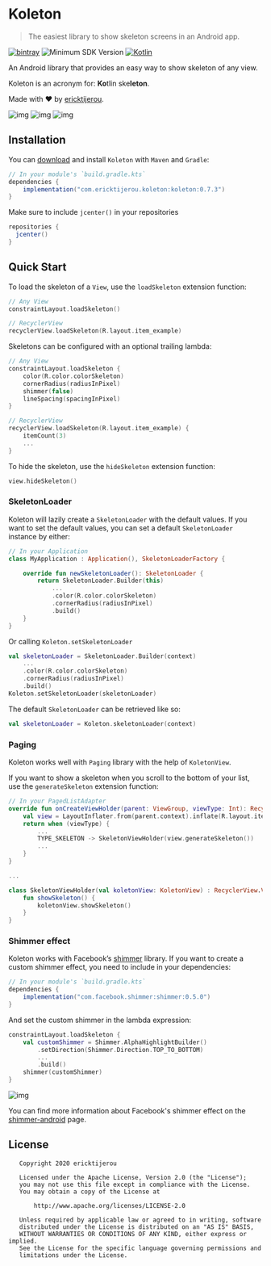 # Koleton

> The easiest library to show skeleton screens in an Android app.


[![bintray](https://api.bintray.com/packages/ericktijerou/maven/koleton/images/download.svg)](https://bintray.com/ericktijerou/maven/koleton/_latestVersion)
![Minimum SDK Version](https://img.shields.io/badge/minSdkVersion-14-brightgreen.svg)
[![Kotlin](https://img.shields.io/badge/Kotlin-1.3.72-blueviolet.svg)](https://kotlinlang.org)

An Android library that provides an easy way to show skeleton of any view.

Koleton is an acronym for: **Ko**tlin ske**leton**.

Made with ❤ by [ericktijerou](https://ericktijerou.com).

![img](image/journey_list.gif)
![img](image/paging.gif)
![img](image/journey_detail.gif)

## Installation
You can [download](https://bintray.com/ericktijerou/maven/koleton/_latestVersion) and install `Koleton` with `Maven` and `Gradle`:

```gradle
// In your module's `build.gradle.kts`
dependencies {
    implementation("com.ericktijerou.koleton:koleton:0.7.3")
}
```

Make sure to include `jcenter()` in your repositories
```gradle
repositories {
  jcenter()
}
```

## Quick Start
To load the skeleton of a `View`, use the `loadSkeleton` extension function:

```kotlin
// Any View
constraintLayout.loadSkeleton()

// RecyclerView
recyclerView.loadSkeleton(R.layout.item_example)
```

Skeletons can be configured with an optional trailing lambda:

```kotlin
// Any View
constraintLayout.loadSkeleton {
    color(R.color.colorSkeleton)
    cornerRadius(radiusInPixel)
    shimmer(false)
    lineSpacing(spacingInPixel)
}

// RecyclerView
recyclerView.loadSkeleton(R.layout.item_example) {
    itemCount(3)
    ...
}
```

To hide the skeleton, use the `hideSkeleton` extension function:

```kotlin
view.hideSkeleton()
```

### SkeletonLoader
Koleton will lazily create a `SkeletonLoader` with the default values.
If you want to set the default values, you can set a default `SkeletonLoader` instance by either:

```kotlin
// In your Application
class MyApplication : Application(), SkeletonLoaderFactory {

    override fun newSkeletonLoader(): SkeletonLoader {
        return SkeletonLoader.Builder(this)
            ...
            .color(R.color.colorSkeleton)
            .cornerRadius(radiusInPixel)
            .build()
    }
}
```

Or calling `Koleton.setSkeletonLoader`
```kotlin
val skeletonLoader = SkeletonLoader.Builder(context)
    ...
    .color(R.color.colorSkeleton)
    .cornerRadius(radiusInPixel)
    .build()
Koleton.setSkeletonLoader(skeletonLoader)
```

The default `SkeletonLoader` can be retrieved like so:
```kotlin
val skeletonLoader = Koleton.skeletonLoader(context)
```

### Paging
Koleton works well with `Paging` library with the help of `KoletonView`.

If you want to show a skeleton when you scroll to the bottom of your list, use the `generateSkeleton` extension function:

```kotlin
// In your PagedListAdapter
override fun onCreateViewHolder(parent: ViewGroup, viewType: Int): RecyclerView.ViewHolder {
    val view = LayoutInflater.from(parent.context).inflate(R.layout.item_sample, parent, false)
    return when (viewType) {
        ...
        TYPE_SKELETON -> SkeletonViewHolder(view.generateSkeleton())
        ...
    }
}

...

class SkeletonViewHolder(val koletonView: KoletonView) : RecyclerView.ViewHolder(koletonView) {
    fun showSkeleton() {
        koletonView.showSkeleton()
    }
}
```

### Shimmer effect
Koleton works with Facebook’s [shimmer](https://github.com/facebook/shimmer-android) library. If you want to create a custom shimmer effect, you need to include in your dependencies:

```gradle
// In your module's `build.gradle.kts`
dependencies {
    implementation("com.facebook.shimmer:shimmer:0.5.0")
}
```

And set the custom shimmer in the lambda expression:

```kotlin
constraintLayout.loadSkeleton {
    val customShimmer = Shimmer.AlphaHighlightBuilder()
        .setDirection(Shimmer.Direction.TOP_TO_BOTTOM)
        ...
        .build()
    shimmer(customShimmer)
}
```

![img](image/custom_shimmer.gif)

You can find more information about Facebook's shimmer effect on the [shimmer-android](http://facebook.github.io/shimmer-android) page.

## License

       Copyright 2020 ericktijerou

       Licensed under the Apache License, Version 2.0 (the "License");
       you may not use this file except in compliance with the License.
       You may obtain a copy of the License at

           http://www.apache.org/licenses/LICENSE-2.0

       Unless required by applicable law or agreed to in writing, software
       distributed under the License is distributed on an "AS IS" BASIS,
       WITHOUT WARRANTIES OR CONDITIONS OF ANY KIND, either express or implied.
       See the License for the specific language governing permissions and
       limitations under the License.